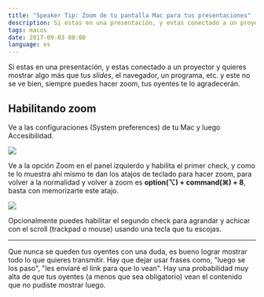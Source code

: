 ```yaml
---
title: "Speaker Tip: Zoom de tu pantalla Mac para tus presentaciones"
description: Si estas en una presentación, y estas conectado a un proyector y quieres mostrar algo más que tus slides, el navegador, un programa, etc. y este no se ve bien, siempre puedes hacer zoom, tus oyentes te lo agradecerán.
tags: macos
date: 2017-09-03 08:00
language: es
---
```


Si estas en una presentación, y estas conectado a un proyector y quieres mostrar algo más que tus _slides_, el navegador, un programa, etc. y este no se ve bien, siempre puedes hacer zoom, tus oyentes te lo agradecerán.

## Habilitando zoom

Ve a las configuraciones (System preferences) de tu Mac y luego Accesibilidad.

![](https://miro.medium.com/max/3120/1*C0tEFsiwcYT07HJfk9ELrA.jpeg)

Ve a la opción Zoom en el panel izquierdo y habilita el primer check, y como te lo muestra ahí mismo te dan los atajos de teclado para hacer zoom, para volver a la normalidad y volver a zoom es __option(⌥) + command(⌘) + 8__, basta con memorizarte este atajo.

![](https://miro.medium.com/max/3120/1*rQ7iSu6yscagePTqaUh5dw.jpeg)

Opcionalmente puedes habilitar el segundo check para agrandar y achicar con el scroll (trackpad o mouse) usando una tecla que tu escojas.

---

Que nunca se queden tus oyentes con una duda, es bueno lograr mostrar todo lo que quieres transmitir. Hay que dejar usar frases como, "luego se los paso", "les enviaré el link para que lo vean". Hay una probabilidad muy alta de que tus oyentes (a menos que sea obligatorio) vean el contenido que no pudiste mostrar luego.
